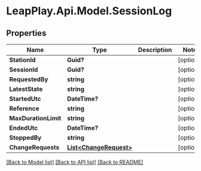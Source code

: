 # LeapPlay.Api.Model.SessionLog
## Properties

Name | Type | Description | Notes
------------ | ------------- | ------------- | -------------
**StationId** | **Guid?** |  | [optional] 
**SessionId** | **Guid?** |  | [optional] 
**RequestedBy** | **string** |  | [optional] 
**LatestState** | **string** |  | [optional] 
**StartedUtc** | **DateTime?** |  | [optional] 
**Reference** | **string** |  | [optional] 
**MaxDurationLimit** | **string** |  | [optional] 
**EndedUtc** | **DateTime?** |  | [optional] 
**StoppedBy** | **string** |  | [optional] 
**ChangeRequests** | [**List&lt;ChangeRequest&gt;**](ChangeRequest.md) |  | [optional] 

[[Back to Model list]](../README.md#documentation-for-models) [[Back to API list]](../README.md#documentation-for-api-endpoints) [[Back to README]](../README.md)

